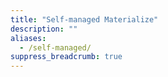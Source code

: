 ```yaml
---
title: "Self-managed Materialize"
description: ""
aliases:
  - /self-managed/
suppress_breadcrumb: true
---
```


<!-- Note: The self-managed docs are in a separate branch. The self-managed section in main is used for redirect purposes of the pre-LTS (circa Dec. 2024) self-managed docs -->
